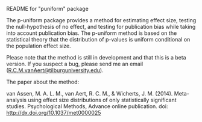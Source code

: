 README for "puniform" package

The p-uniform package provides a method for estimating effect size, testing the null-hypothesis of no effect, 
and testing for publication bias while taking into account publication bias. The p-uniform method is based on the statistical theory that the distribution of p-values is uniform conditional on the population effect size.

Please note that the method is still in development and that this is a beta version. If you suspect a bug, please send me an email (R.C.M.vanAert@tilburguniversity.edu).

The paper about the method:

van Assen, M. A. L. M., van Aert, R. C. M., & Wicherts, J. M. (2014). Meta-analysis using effect size distributions of 
only statistically significant studies. Psychological Methods, Advance online publication. doi: http://dx.doi.org/10.1037/met0000025
